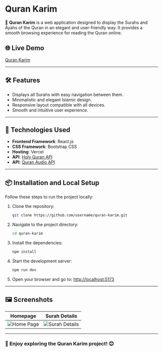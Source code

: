 # Quran Karim

🌟 **Quran Karim** is a web application designed to display the Surahs and Ayahs of the Quran in an elegant and user-friendly way. It provides a smooth browsing experience for reading the Quran online.

## 🌐 Live Demo

[Quran Karim](https://quran-karim-silk.vercel.app/)

---

## 🛠️ Features

- Displays all Surahs with easy navigation between them.
- Minimalistic and elegant Islamic design.
- Responsive layout compatible with all devices.
- Smooth and intuitive user experience.

---

## 🚀 Technologies Used

- **Frontend Framework**: React.js
- **CSS Framework**: Bootstrap CSS
- **Hosting**: Vercel
- **API**: [Holy Quran API](https://alquran.cloud/api)
- **API**: [Quran Audio API](https://www.mp3quran.net/ar/api)

---

## 📦 Installation and Local Setup

Follow these steps to run the project locally:

1. Clone the repository:

   ```bash
   git clone https://github.com/username/quran-karim.git
   ```

2. Navigate to the project directory:

   ```bash
   cd quran-karim
   ```

3. Install the dependencies:

   ```bash
   npm install
   ```

4. Start the development server:

   ```bash
   npm run dev
   ```

5. Open your browser and go to: [http://localhost:5173](http://localhost:5173)

---

## 🖼️ Screenshots

| **Homepage**                              | **Surah Details**                               |
| ----------------------------------------- | ----------------------------------------------- |
| ![Home Page](link_to_homepage_screenshot) | ![Surah Details](link_to_surah_page_screenshot) |

---

### 🌟 Enjoy exploring the Quran Karim project! 😊
